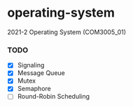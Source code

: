 # operating-system
2021-2 Operating System (COM3005_01)


### TODO
- [x] Signaling 
- [x] Message Queue
- [X] Mutex
- [X] Semaphore
- [ ] Round-Robin Scheduling
